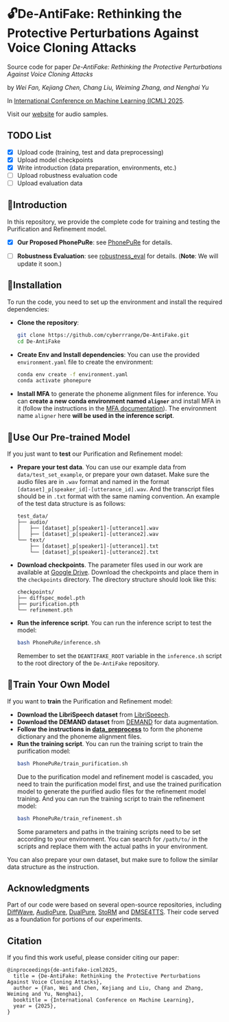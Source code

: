 # 🔓De-AntiFake: Rethinking the Protective Perturbations Against Voice Cloning Attacks

Source code for paper *De-AntiFake: Rethinking the Protective Perturbations Against Voice Cloning Attacks*

by _Wei Fan, Kejiang Chen, Chang Liu, Weiming Zhang, and Nenghai Yu_ 

In [International Conference on Machine Learning (ICML) 2025](https://icml.cc/virtual/2025/poster/45768).

Visit our [website](https://de-antifake.github.io/) for audio samples.

## TODO List
- [x] Upload code (training, test and data preprocessing)
- [x] Upload model checkpoints
- [x] Write introduction (data preparation, environments, etc.)
- [ ] Upload robustness evaluation code
- [ ] Upload evaluation data

## 🔶Introduction

In this repository, we provide the complete code for training and testing the Purification and Refinement model. 

- [x] **Our Proposed PhonePuRe**: see [PhonePuRe](https://github.com/cyberrrange/de-antifake/tree/main/PhonePuRe) for details.


- [ ] **Robustness Evaluation**: see [robustness_eval](https://github.com/cyberrrange/de-antifake/tree/main/robustness_eval) for details. (**Note**: We will update it soon.)

## 🧊Installation
To run the code, you need to set up the environment and install the required dependencies:
- **Clone the repository**:
  ```bash
  git clone https://github.com/cyberrrange/De-AntiFake.git
  cd De-AntiFake
  ```
- **Create Env and Install dependencies**:
  You can use the provided `environment.yaml` file to create the environment:
  ```bash
  conda env create -f environment.yaml
  conda activate phonepure
  ```
- **Install MFA** to generate the phoneme alignment files for inference. You can **create a new conda environment named `aligner`** and install MFA in it (follow the instructions in the [MFA documentation](https://montreal-forced-aligner.readthedocs.io/en/latest/installation.html)). The environment name `aligner` here **will be used in the inference script**.


## 🍷Use Our Pre-trained Model


If you just want to **test** our Purification and Refinement model:
- **Prepare your test data**. You can use our example data from `data/test_set_example`, or prepare your own dataset. Make sure the audio files are in `.wav` format and named in the format `[dataset]_p[speaker_id]-[utterance_id].wav`. And the transcript files should be in `.txt` format with the same naming convention. An example of the test data structure is as follows:
  ```
  test_data/
  ├── audio/
  │   ├── [dataset]_p[speaker1]-[utterance1].wav
  │   ├── [dataset]_p[speaker1]-[utterance2].wav
  └── text/
      ├── [dataset]_p[speaker1]-[utterance1].txt
      └── [dataset]_p[speaker1]-[utterance2].txt
  ```

- **Download checkpoints**. The parameter files used in our work are available at [Google Drive](https://drive.google.com/drive/folders/1jr6D96cVTS9qOQAUQHkHKdNuIGYVwf3X?usp=sharing). Download the checkpoints and place them in the `checkpoints` directory. The directory structure should look like this:
  ```
  checkpoints/
  ├── diffspec_model.pth
  ├── purification.pth
  └── refinement.pth
  ```

- **Run the inference script**. You can run the inference script to test the model:
  ```bash
  bash PhonePuRe/inference.sh
  ```
  Remember to set the `DEANTIFAKE_ROOT` variable in the `inference.sh` script to the root directory of the `De-AntiFake` repository. 

## 🍵Train Your Own Model

If you want to **train** the Purification and Refinement model:
- **Download the LibriSpeech dataset** from [LibriSpeech](http://www.openslr.org/12/).
- **Download the DEMAND dataset** from [DEMAND](https://zenodo.org/records/1227121) for data augmentation.
- **Follow the instructions in [data_preprocess](https://github.com/cyberrrange/de-antifake/tree/main/PhonePuRe/data_preprocess)** to form the phoneme dictionary and the phoneme alignment files.
- **Run the training script**. 
  You can run the training script to train the purification model:
  ```bash
  bash PhonePuRe/train_purification.sh
  ```
  Due to the purification model and refinement model is cascaded, you need to train the purification model first, and use the trained purification model to generate the purified audio files for the refinement model training.
  And you can run the training script to train the refinement model:
  ```bash
  bash PhonePuRe/train_refinement.sh
  ```
  Some parameters and paths in the training scripts need to be set according to your environment. You can search for `/path/to/` in the scripts and replace them with the actual paths in your environment.

You can also prepare your own dataset, but make sure to follow the similar data structure as the instruction. 



## Acknowledgments

Part of our code were based on several open-source repositories, including [DiffWave](https://github.com/philsyn/DiffWave-unconditional), [AudioPure](https://github.com/cychomatica/AudioPure), [DualPure](https://github.com/Sec4ai/DualPure), [StoRM](https://github.com/sp-uhh/storm) and [DMSE4TTS](https://github.com/dmse4tts/DMSE4TTS). Their code served as a foundation for portions of our experiments.

## Citation
If you find this work useful, please consider citing our paper:
```
@inproceedings{de-antifake-icml2025,
  title = {De-AntiFake: Rethinking the Protective Perturbations Against Voice Cloning Attacks},
  author = {Fan, Wei and Chen, Kejiang and Liu, Chang and Zhang, Weiming and Yu, Nenghai},
  booktitle = {International Conference on Machine Learning},
  year = {2025},
}
```